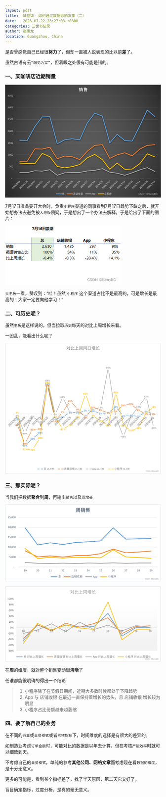 ```yaml
---
layout: post
title:  陆拾柒- 如何通过数据影响决策（二）
date:   2023-07-22 23:27:03 +0800
categories: 三世书记录
author: 崔秉龙
location: Guangzhou, China
---
```



是否曾感觉自己已经很**努力**了，但却一直被人说表现的比以前**差**了。

虽然古语有云`“眼见为实”`，但着眼之处很有可能是错的。


### 一、某咖啡店近期销量

![a ](/photo/InPost/67-1.png)

7月17日准备要开大会时，负责`小程序`渠道的同事看到7月17日趋势下跌之后，就开始想办法去避免被`大老板`质疑，于是想出了一个办法去解释，于是给出了下面的图片：

![b](/photo/InPost/67-2.png)

`大老板`一看，赞叹到：“哇！虽然 `小程序` 这个渠道占比不是最高的，可是增长是最高的！大家一定要向他学习！”

### 二、可历史呢？

虽然`老板`是这样说的，但当拉取`历史`每天的对比上周增长来看。

一团乱，能看出什么呢？

![在这里插入图片描述](/photo/InPost/67-3.png)

### 三、那实际呢？

当我们把数据**聚合**到**周**，再输出`销售`以及`周增长`

![在这里插入图片描述](/photo/InPost/67-4.png)

![在这里插入图片描述](/photo/InPost/67-5.png)

在**周**的维度，就对整个销售变动很**清晰**了

任谁都能很明确的得出一个结论
>1. 小程序除了在节假日期间，近期大多数时候都处于下降趋势
>2. App 与 店铺收银 在最近一直保持着增长的势头，且 店铺收银 增长较为明显
>3. 小程序占比份额越来越萎缩


### 四、要了解自己的业务

在不同的`行业`或`业务模式`或者`考核指标`下，时间维度的选择是有很大的差异的。

如制造业考虑`订单金额`时，可能对比的数据是以年去计算，但在考核`产能效率`时就可以细致到天。

不考虑自己的`业务模式`，单纯的参考**其他公司、网络文章**而考虑现在看`数据的维度`，是十分无意义。

更多的可能是，看到某个指标差了，找了半天原因，第二天它又好了。

盲目确定指标，过度分析，是真的毫无意义。